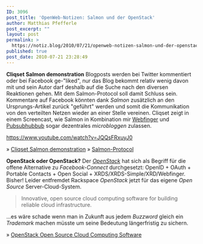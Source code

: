 ```yaml
---
ID: 3096
post_title: 'OpenWeb-Notizen: Salmon und der OpenStack'
author: Matthias Pfefferle
post_excerpt: ""
layout: post
permalink: >
  https://notiz.blog/2010/07/21/openweb-notizen-salmon-und-der-openstack/
published: true
post_date: 2010-07-21 23:28:49
---
```

<strong>Cliqset Salmon demonstration</strong>
Blogposts werden bei Twitter kommentiert oder bei Facebook ge-"liked", nur das Blog bekommt relativ wenig davon mit und sein Autor darf deshalb auf die Suche nach den diversen Reaktionen gehen. Mit dem Salmon-Protocol soll damit Schluss sein. Kommentare auf Facebook könnten dank <em>Salmon</em> zusätzlich an den Ursprungs-Artikel zurück "geführt" werden und somit die Kommunikation von den verteilten Netzen wieder an einer Stelle vereinen. Cliqset zeigt in einem Screencast, wie Salmon in Kombination mir <a href="http://code.google.com/p/webfinger/">Webfinger</a> und <a href="http://code.google.com/p/pubsubhubbub/">Pubsubhubbub</a> sogar dezentrales <em>microbloggen</em> zulassen.

https://www.youtube.com/watch?v=JQQsFRxuyJ0

&raquo; <a href="http://blog.cliqset.com/2010/07/15/cliqset-salmon-demo/">Cliqset Salmon demonstration</a>
&raquo; <a href="http://www.salmon-protocol.org/">Salmon-Protocol</a>

<strong>OpenStack oder OpenStack?</strong>
Der <em><a href="https://notiz.blog/2008/09/23/one-stack-to-access-them-all/">OpenStack</a></em> hat sich als Begriff für die offene Alternative zu <em>Facebook-Connect</em> durchgesetzt: OpenID + OAuth + Portable Contacts + Open Social + XRDS/XRDS-Simple/XRD/Webfinger. Bisher! Leider entfremdet Rackspace <em>OpenStack</em> jetzt für das eigene <em>Open Source</em> Server-Cloud-System.

<blockquote> Innovative, open source cloud computing software for building reliable cloud infrastructure.</blockquote>

...es wäre schade wenn man in Zukunft aus jedem <em>Buzzword</em> gleich ein <em>Trademark</em> machen müsste um seine Bedeutung längerfristig zu sichern.

&raquo; <a href="http://openstack.org/">OpenStack Open Source Cloud Computing Software</a>